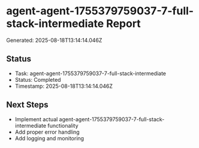 # agent-agent-1755379759037-7-full-stack-intermediate Report

Generated: 2025-08-18T13:14:14.046Z

## Status
- Task: agent-agent-1755379759037-7-full-stack-intermediate
- Status: Completed
- Timestamp: 2025-08-18T13:14:14.046Z

## Next Steps
- Implement actual agent-agent-1755379759037-7-full-stack-intermediate functionality
- Add proper error handling
- Add logging and monitoring
